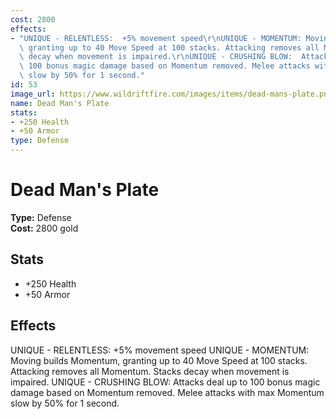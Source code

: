 ```yaml
---
cost: 2800
effects:
- "UNIQUE - RELENTLESS:  +5% movement speed\r\nUNIQUE - MOMENTUM: Moving builds Momentum,\
  \ granting up to 40 Move Speed at 100 stacks. Attacking removes all Momentum. Stacks\
  \ decay when movement is impaired.\r\nUNIQUE - CRUSHING BLOW:  Attacks deal up to\
  \ 100 bonus magic damage based on Momentum removed. Melee attacks with max Momentum\
  \ slow by 50% for 1 second."
id: 53
image_url: https://www.wildriftfire.com/images/items/dead-mans-plate.png
name: Dead Man's Plate
stats:
- +250 Health
- +50 Armor
type: Defense
---
```


# Dead Man's Plate

**Type:** Defense  
**Cost:** 2800 gold

## Stats

- +250 Health
- +50 Armor

## Effects

UNIQUE - RELENTLESS:  +5% movement speed
UNIQUE - MOMENTUM: Moving builds Momentum, granting up to 40 Move Speed at 100 stacks. Attacking removes all Momentum. Stacks decay when movement is impaired.
UNIQUE - CRUSHING BLOW:  Attacks deal up to 100 bonus magic damage based on Momentum removed. Melee attacks with max Momentum slow by 50% for 1 second.

